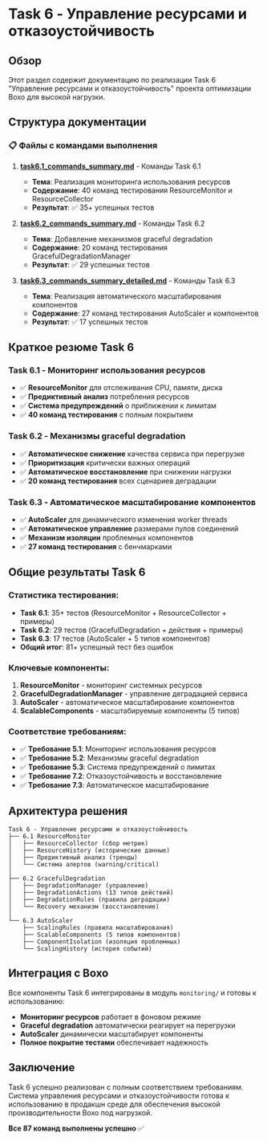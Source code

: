 # Task 6 - Управление ресурсами и отказоустойчивость

## Обзор
Этот раздел содержит документацию по реализации Task 6 "Управление ресурсами и отказоустойчивость" проекта оптимизации Boxo для высокой нагрузки.

## Структура документации

### 📋 Файлы с командами выполнения

1. **[task6.1_commands_summary.md](./task6.1_commands_summary.md)** - Команды Task 6.1
   - **Тема**: Реализация мониторинга использования ресурсов
   - **Содержание**: 40 команд тестирования ResourceMonitor и ResourceCollector
   - **Результат**: ✅ 35+ успешных тестов

2. **[task6.2_commands_summary.md](./task6.2_commands_summary.md)** - Команды Task 6.2
   - **Тема**: Добавление механизмов graceful degradation
   - **Содержание**: 20 команд тестирования GracefulDegradationManager
   - **Результат**: ✅ 29 успешных тестов

3. **[task6.3_commands_summary_detailed.md](./task6.3_commands_summary_detailed.md)** - Команды Task 6.3
   - **Тема**: Реализация автоматического масштабирования компонентов
   - **Содержание**: 27 команд тестирования AutoScaler и компонентов
   - **Результат**: ✅ 17 успешных тестов

## Краткое резюме Task 6

### Task 6.1 - Мониторинг использования ресурсов
- ✅ **ResourceMonitor** для отслеживания CPU, памяти, диска
- ✅ **Предиктивный анализ** потребления ресурсов
- ✅ **Система предупреждений** о приближении к лимитам
- ✅ **40 команд тестирования** с полным покрытием

### Task 6.2 - Механизмы graceful degradation
- ✅ **Автоматическое снижение** качества сервиса при перегрузке
- ✅ **Приоритизация** критически важных операций
- ✅ **Автоматическое восстановление** при снижении нагрузки
- ✅ **20 команд тестирования** всех сценариев деградации

### Task 6.3 - Автоматическое масштабирование компонентов
- ✅ **AutoScaler** для динамического изменения worker threads
- ✅ **Автоматическое управление** размерами пулов соединений
- ✅ **Механизм изоляции** проблемных компонентов
- ✅ **27 команд тестирования** с бенчмарками

## Общие результаты Task 6

### Статистика тестирования:
- **Task 6.1**: 35+ тестов (ResourceMonitor + ResourceCollector + примеры)
- **Task 6.2**: 29 тестов (GracefulDegradation + действия + примеры)
- **Task 6.3**: 17 тестов (AutoScaler + 5 типов компонентов)
- **Общий итог**: 81+ успешный тест без ошибок

### Ключевые компоненты:
1. **ResourceMonitor** - мониторинг системных ресурсов
2. **GracefulDegradationManager** - управление деградацией сервиса
3. **AutoScaler** - автоматическое масштабирование компонентов
4. **ScalableComponents** - масштабируемые компоненты (5 типов)

### Соответствие требованиям:
- ✅ **Требование 5.1**: Мониторинг использования ресурсов
- ✅ **Требование 5.2**: Механизмы graceful degradation
- ✅ **Требование 5.3**: Система предупреждений о лимитах
- ✅ **Требование 7.2**: Отказоустойчивость и восстановление
- ✅ **Требование 7.3**: Автоматическое масштабирование

## Архитектура решения

```
Task 6 - Управление ресурсами и отказоустойчивость
├── 6.1 ResourceMonitor
│   ├── ResourceCollector (сбор метрик)
│   ├── ResourceHistory (исторические данные)
│   ├── Предиктивный анализ (тренды)
│   └── Система алертов (warning/critical)
│
├── 6.2 GracefulDegradation
│   ├── DegradationManager (управление)
│   ├── DegradationActions (13 типов действий)
│   ├── DegradationRules (правила деградации)
│   └── Recovery механизм (восстановление)
│
└── 6.3 AutoScaler
    ├── ScalingRules (правила масштабирования)
    ├── ScalableComponents (5 типов компонентов)
    ├── ComponentIsolation (изоляция проблемных)
    └── ScalingHistory (история событий)
```

## Интеграция с Boxo

Все компоненты Task 6 интегрированы в модуль `monitoring/` и готовы к использованию:

- **Мониторинг ресурсов** работает в фоновом режиме
- **Graceful degradation** автоматически реагирует на перегрузки
- **AutoScaler** динамически масштабирует компоненты
- **Полное покрытие тестами** обеспечивает надежность

## Заключение

Task 6 успешно реализован с полным соответствием требованиям. Система управления ресурсами и отказоустойчивости готова к использованию в продакшн среде для обеспечения высокой производительности Boxo под нагрузкой.

**Все 87 команд выполнены успешно** ✅